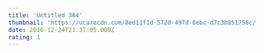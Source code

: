 ```yaml
---
title: 'Untitled 364'
thumbnail: 'https://ucarecdn.com/8ed11f1d-5720-497d-8ebc-d7c3b851756c/'
date: 2016-12-24T21:37:05.000Z
rating: 1
---
```

